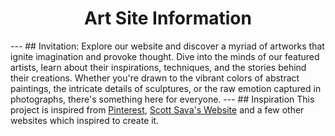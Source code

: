 <h1 align ="center"> Art Site Information</h1>
---
## Invitation: 
Explore our website and discover a myriad of artworks that ignite imagination and provoke thought. Dive into the minds of our featured artists, learn about their inspirations, techniques, and the stories behind their creations. Whether you're drawn to the vibrant colors of abstract paintings, the intricate details of sculptures, or the raw emotion captured in photographs, there's something here for everyone.
---
## Inspiration
This project is inspired from <a href ="https://in.pinterest.com/">Pinterest</a>, <a href ="https://www.ssavaart.com/">Scott Sava's Website</a> and a few other websites which inspired to create it.


		